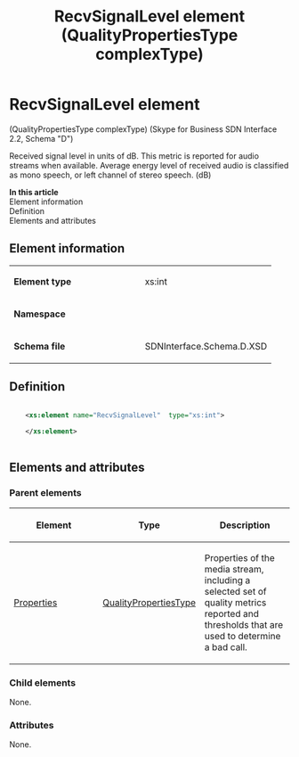 ﻿---
title: RecvSignalLevel element (QualityPropertiesType complexType) 
TOCTitle: RecvSignalLevel element
ms:assetid: faec1495-0a59-9bd3-2ecf-f24e2963d293
ms:mtpsurl: https://msdn.microsoft.com/en-us/library/Mt170962(v=office.16)
ms:contentKeyID: 65855540
ms.date: 08/24/2015
mtps_version: v=office.16
dev_langs:
- xml
---

# RecvSignalLevel element 

(QualityPropertiesType complexType) (Skype for Business SDN Interface 2.2, Schema "D")

Received signal level in units of dB. This metric is reported for audio streams when available. Average energy level of received audio is classified as mono speech, or left channel of stereo speech. (dB)


**In this article**  
Element information  
Definition  
Elements and attributes  

## Element information

<table>
<colgroup>
<col style="width: 50%" />
<col style="width: 50%" />
</colgroup>
<tbody>
<tr class="odd">
<td><p><strong>Element type</strong></p></td>
<td><p>xs:int</p></td>
</tr>
<tr class="even">
<td><p><strong>Namespace</strong></p></td>
<td><p></p></td>
</tr>
<tr class="odd">
<td><p><strong>Schema file</strong></p></td>
<td><p>SDNInterface.Schema.D.XSD</p></td>
</tr>
</tbody>
</table>


## Definition

```xml

    <xs:element name="RecvSignalLevel"  type="xs:int">
    
    </xs:element>
  
```

## Elements and attributes

### Parent elements

<table>
<colgroup>
<col style="width: 33%" />
<col style="width: 33%" />
<col style="width: 33%" />
</colgroup>
<thead>
<tr class="header">
<th><p>Element</p></th>
<th><p>Type</p></th>
<th><p>Description</p></th>
</tr>
</thead>
<tbody>
<tr class="odd">
<td><p><a href="properties-element-qualitytype-complextype-skype-for-business-sdn-interface-2-2-schema-d.md">Properties</a></p></td>
<td><p><a href="qualitypropertiestype-complextype-skype-for-business-sdn-interface-2-2-schema-d.md">QualityPropertiesType</a></p></td>
<td><p>Properties of the media stream, including a selected set of quality metrics reported and thresholds that are used to determine a bad call.</p></td>
</tr>
</tbody>
</table>


### Child elements

None.

### Attributes

None.

